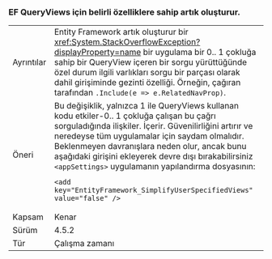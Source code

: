 ### <a name="ef-no-longer-throws-for-queryviews-with-specific-characteristics"></a>EF QueryViews için belirli özelliklere sahip artık oluşturur.

|   |   |
|---|---|
|Ayrıntılar|Entity Framework artık oluşturur bir <xref:System.StackOverflowException?displayProperty=name> bir uygulama bir 0.. 1 çokluğa sahip bir QueryView içeren bir sorgu yürüttüğünde özel durum ilgili varlıkları sorgu bir parçası olarak dahil girişiminde gezinti özelliği. Örneğin, çağıran tarafından <code>.Include(e =&gt; e.RelatedNavProp)</code>.|
|Öneri|Bu değişiklik, yalnızca 1 ile QueryViews kullanan kodu etkiler-0.. 1 çokluğa çalışan bu çağrı sorguladığında ilişkiler. İçerir. Güvenilirliğini artırır ve neredeyse tüm uygulamalar için saydam olmalıdır. Beklenmeyen davranışlara neden olur, ancak bunu aşağıdaki girişini ekleyerek devre dışı bırakabilirsiniz <code>&lt;appSettings&gt;</code> uygulamanın yapılandırma dosyasının:<pre><code class="language-xml">&lt;add key=&quot;EntityFramework_SimplifyUserSpecifiedViews&quot; value=&quot;false&quot; /&gt;&#13;&#10;</code></pre>|
|Kapsam|Kenar|
|Sürüm|4.5.2|
|Tür|Çalışma zamanı|

